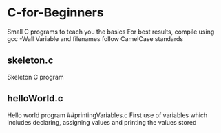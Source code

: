 # C-for-Beginners
Small C programs to teach you the basics
For best results, compile using gcc -Wall
Variable and filenames follow CamelCase standards 
## skeleton.c
Skeleton C program
## helloWorld.c
Hello world program
##printingVariables.c
First use of variables which includes declaring, assigning values and printing the values stored
